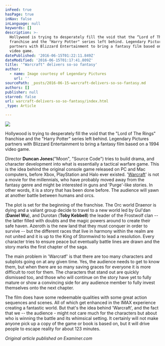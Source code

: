 ```yaml
---
inFeed: true
hasPage: true
inNav: false
inLanguage: null
keywords: []
description: >-
  Hollywood is trying to desperately fill the void that the “Lord of The Rings"
  franchise and the "Harry Potter" series left behind. Legendary Pictures
  partners with Blizzard Entertainment to bring a fantasy film based on a 1994
  video game.
datePublished: '2016-06-15T01:22:11.849Z'
dateModified: '2016-06-15T01:17:41.809Z'
title: '"Warcraft" delivers so-so fantasy'
author:
  - name: Image courtesy of Legendary Pictures
    url: ''
sourcePath: _posts/2016-06-15-warcraft-delivers-so-so-fantasy.md
authors: []
publisher: null
starred: false
url: warcraft-delivers-so-so-fantasy/index.html
_type: Article

---
```

![](https://the-grid-user-content.s3-us-west-2.amazonaws.com/c22af4c5-e12d-46c3-b34e-4db85a14a235.jpg)

Hollywood is trying to desperately fill the void that the "Lord of The Rings" franchise and the "Harry Potter" series left behind. Legendary Pictures partners with Blizzard Entertainment to bring a fantasy film based on a 1994 video game.

Director **Duncan Jones**("Moon", "Source Code") tries to build drama, and character development into what is essentially a tactical warfare game. This is the idea behind the original console game released on PC and Mac computers, before Xbox, PlayStation and Halo ever existed. '[Warcraft][0]' is not a movie for the millennials, who have probably moved away from the fantasy genre and might be interested in guns and 'Purge'-like stories. In other words, it is a story that has been done before. The audience will yawn at another battle between humans and orcs.

The plot is set for the beginning of the franchise. The Orc world Draenor is dying and a valiant group decide to travel to a new world led by Gul'dan (**Daniel Wu**), and Durotan (**Toby Kebbell**) the leader of the Frostwolf clan -- the latter filled with doubts and the magic powers around to create their safe haven. Azeroth is the new land that they must conquer in order to survive -- but the different races that live in harmony within the realm are not united and it is up to the King of Stormwind to lead a resolution. Every character tries to ensure peace but eventually battle lines are drawn and the story marks the first chapter of the saga.

The main problem in 'Warcratf' is that there are too many characters and subplots going on at any given time. Yes, the audience needs to get to know them, but when there are so many saving graces for everyone it is more difficult to root for them. The characters that stand out are quickly dismissed too, and those who will continue on the story have yet to fully mature or show a convincing side for any audience member to fully invest themselves onto the next chapter.

The film does have some redeemable qualities with some great action sequences and scenes. All of which get enhanced in the IMAX experience creating a fantastic world. But that's the idea behind 'Warcraft', and the fact that we -- the audience - might not care much for the characters but about who is winning the battle and its whimsical setting. It certainly will not make anyone pick up a copy of the game or book is based on, but it will drive people to escape reality for about 123 minutes.

_Original article published on Examiner.com_

[0]: http://www.examiner.com/topic/warcraft